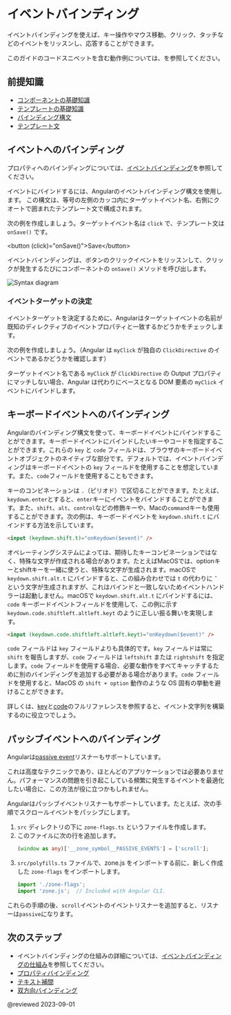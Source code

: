 # イベントバインディング

イベントバインディングを使えば、キー操作やマウス移動、クリック、タッチなどのイベントをリッスンし、応答することができます。

<div class="alert is-helpful">

このガイドのコードスニペットを含む動作例については、<live-example></live-example>を参照してください。

</div>

## 前提知識

* [コンポーネントの基礎知識](guide/architecture-components)
* [テンプレートの基礎知識](guide/glossary#template)
* [バインディング構文](guide/binding-syntax)
* [テンプレート文](guide/template-statements)

## イベントへのバインディング


<div class="alert is-helpful">

プロパティへのバインディングについては、[イベントバインディング](guide/property-binding)を参照してください。

</div>

イベントにバインドするには、Angularのイベントバインディング構文を使用します。
この構文は、等号の左側のカッコ内にターゲットイベント名、右側にクオートで囲まれたテンプレート文で構成されます。

次の例を作成しましょう。ターゲットイベント名は `click` で、テンプレート文は `onSave()` です。

<code-example language="html" header="イベントバインディングの構文">
&lt;button (click)="onSave()"&gt;Save&lt;/button&gt;
</code-example>

イベントバインディングは、ボタンのクリックイベントをリッスンして、クリックが発生するたびにコンポーネントの `onSave()` メソッドを呼び出します。

<div class="lightbox">
  <img src='generated/images/guide/template-syntax/syntax-diagram.svg' alt="Syntax diagram">
</div>

### イベントターゲットの決定

イベントターゲットを決定するために、Angularはターゲットイベントの名前が既知のディレクティブのイベントプロパティと一致するかどうかをチェックします。

次の例を作成しましょう。（Angular は `myClick` が独自の `ClickDirective` のイベントであるかどうかを確認します）

<code-example path="event-binding/src/app/app.component.html" region="custom-directive" header="src/app/app.component.html"></code-example>

ターゲットイベント名である `myClick` が `ClickDirective` の Output プロパティにマッチしない場合、Angular は代わりにベースとなる DOM 要素の `myClick` イベントにバインドします。

## キーボードイベントへのバインディング

Angularのバインディング構文を使って、キーボードイベントにバインドすることができます。キーボードイベントにバインドしたいキーやコードを指定することができます。これらの `key` と `code` フィールドは、ブラウザのキーボードイベントオブジェクトのネイティブな部分です。デフォルトでは、イベントバインディングはキーボードイベントの `key` フィールドを使用することを想定しています。また、`code`フィールドを使用することもできます。

キーのコンビネーションは `.`（ピリオド）で区切ることができます。たとえば、`keydown.enter`とすると、`enter`キーにイベントをバインドすることができます。また、`shift`、`alt`、`control`などの修飾キーや、Macの`command`キーも使用することができます。次の例は、キーボードイベントを `keydown.shift.t` にバインドする方法を示しています。

   ```html
   <input (keydown.shift.t)="onKeydown($event)" />
   ```

オペレーティングシステムによっては、期待したキーコンビネーションではなく、特殊な文字が作成される場合があります。たとえばMacOSでは、optionキーとshiftキーを一緒に使うと、特殊な文字が生成されます。macOSで `keydown.shift.alt.t` にバインドすると、この組み合わせでは `t` の代わりに `ˇ` という文字が生成されますが、これはバインドと一致しないためイベントハンドラーは起動しません。macOSで `keydown.shift.alt.t` にバインドするには、`code` キーボードイベントフィールドを使用して、この例に示す `keydown.code.shiftleft.altleft.keyt` のように正しい振る舞いを実現します。
   
   ```html
   <input (keydown.code.shiftleft.altleft.keyt)="onKeydown($event)" />
   ```

`code` フィールドは `key` フィールドよりも具体的です。`key` フィールドは常に `shift` を報告しますが、`code` フィールドは `leftshift` または `rightshift` を指定します。`code` フィールドを使用する場合、必要な動作をすべてキャッチするために別のバインディングを追加する必要がある場合があります。`code` フィールドを使用すると、MacOS の `shift + option` 動作のような OS 固有の挙動を避けることができます。

詳しくは、[key](https://developer.mozilla.org/en-US/docs/Web/API/UI_Events/Keyboard_event_key_values)と[code](https://developer.mozilla.org/en-US/docs/Web/API/UI_Events/Keyboard_event_code_values)のフルリファレンスを参照すると、イベント文字列を構築するのに役立つでしょう。


## パッシブイベントへのバインディング

Angularは[passive event](https://developer.chrome.com/en/docs/lighthouse/best-practices/uses-passive-event-listeners/)リスナーもサポートしています。 

これは高度なテクニックであり、ほとんどのアプリケーションでは必要ありません。パフォーマンスの問題を引き起こしている頻繁に発生するイベントを最適化したい場合に、この方法が役に立つかもしれません。

Angularはパッシブイベントリスナーもサポートしています。たとえば、次の手順でスクロールイベントをパッシブにします。

1. `src` ディレクトリの下に `zone-flags.ts` というファイルを作成します。
2. このファイルに次の行を追加します。
   ```typescript
   (window as any)['__zone_symbol__PASSIVE_EVENTS'] = ['scroll'];
   ```
3. `src/polyfills.ts` ファイルで、zone.js をインポートする前に、新しく作成した `zone-flags` をインポートします。
   ```typescript
   import './zone-flags';
   import 'zone.js';  // Included with Angular CLI.
   ```

これらの手順の後、`scroll`イベントのイベントリスナーを追加すると、リスナーは`passive`になります。

## 次のステップ

* イベントバインディングの仕組みの詳細については、[イベントバインディングの仕組み](guide/event-binding-concepts)を参照してください。
* [プロパティバインディング](guide/property-binding)
* [テキスト補間](guide/interpolation)
* [双方向バインディング](guide/two-way-binding)

@reviewed 2023-09-01
